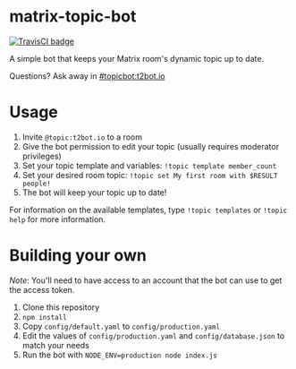 # matrix-topic-bot

[![TravisCI badge](https://travis-ci.org/turt2live/matrix-topic-bot.svg?branch=master)](https://travis-ci.org/turt2live/matrix-topic-bot)

A simple bot that keeps your Matrix room's dynamic topic up to date.

Questions? Ask away in [#topicbot:t2bot.io](https://matrix.to/#/#topicbot:t2bot.io)

# Usage

1. Invite `@topic:t2bot.io` to a room
2. Give the bot permission to edit your topic (usually requires moderator privileges)
3. Set your topic template and variables: `!topic template member_count`
4. Set your desired room topic: `!topic set My first room with $RESULT people!`
5. The bot will keep your topic up to date!

For information on the available templates, type `!topic templates` or `!topic help` for more information.

# Building your own

*Note*: You'll need to have access to an account that the bot can use to get the access token.

1. Clone this repository
2. `npm install`
3. Copy `config/default.yaml` to `config/production.yaml`
4. Edit the values of `config/production.yaml` and `config/database.json` to match your needs
5. Run the bot with `NODE_ENV=production node index.js`
